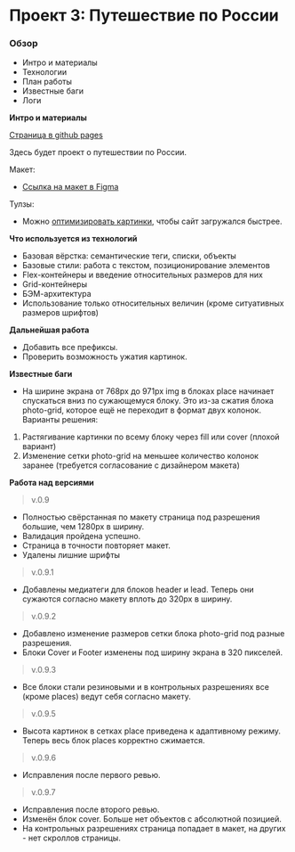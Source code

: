 # Проект 3: Путешествие по России

### Обзор
* Интро и материалы
* Технологии
* План работы
* Известные баги
* Логи

**Интро и материалы**

[Страница в github pages](https://sh4n-oldone.github.io/russian-travel/index.html)

Здесь будет проект о путешествии по России.

Макет:
* [Ссылка на макет в Figma](https://www.figma.com/file/OyRWEjU6wBwRe1hapzQoLx/Sprint-3%3A-Russia-%2F-desktop-%2B-mobile?node-id=28503%3A0)

Тулзы:
* Можно [оптимизировать картинки](https://tinypng.com/), чтобы сайт загружался быстрее.

**Что используется из технологий**

- Базовая вёрстка: семантические теги, списки, объекты
- Базовые стили: работа с текстом, позиционирование элементов
- Flex-контейнеры и введение относительных размеров для них
- Grid-контейнеры
- БЭМ-архитектура
- Использование только относительных величин (кроме ситуативных размеров шрифтов)

**Дальнейшая работа**

- Добавить все префиксы.
- Проверить возможность ужатия картинок.

**Известные баги**

- На ширине экрана от 768px до 971px img в блоках place начинает спускаться вниз по сужающемуся блоку. Это из-за сжатия блока photo-grid, которое ещё не переходит в формат двух колонок. Варианты решения:
1. Растягивание картинки по всему блоку через fill или cover (плохой вариант)
2. Изменение сетки photo-grid на меньшее количество колонок заранее (требуется согласование с дизайнером макета)

**Работа над версиями**

> v.0.9

- Полностью свёрстанная по макету страница под разрешения большие, чем 1280px в ширину.
- Валидация пройдена успешно.
- Страница в точности повторяет макет.
- Удалены лишние шрифты

> v.0.9.1

- Добавлены медиатеги для блоков header и lead. Теперь они сужаются согласно макету вплоть до 320px в ширину.

> v.0.9.2

- Добавлено изменение размеров сетки блока photo-grid под разные разрешения.
- Блоки Cover и Footer изменены под ширину экрана в 320 пикселей.

> v.0.9.3

- Все блоки стали резиновыми и в контрольных разрешениях все (кроме places) ведут себя согласно макету.

> v.0.9.5

- Высота картинок в сетках place приведена к адаптивному режиму. Теперь весь блок places корректно сжимается.

> v.0.9.6

- Исправления после первого ревью.

> v.0.9.7

- Исправления после второго ревью.
- Изменён блок cover. Больше нет объектов с абсолютной позицией.
- На контрольных разрешениях страница попадает в макет, на других - нет скроллов страницы.